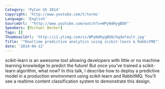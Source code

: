 ```yaml
---
Category: 'PyCon US 2014'
Copyright: 'http://www.youtube.com/t/terms'
Language: 'English'
SourceUrl: '"http://www.youtube.com/watch?v=WPyNdHygBD0"'
Speakers: [Michael Becker]
Tags: []
ThumbnailUrl: 'http://i1.ytimg.com/vi/WPyNdHygBD0/hqdefault.jpg'
Title: '"Realtime predictive analytics using scikit-learn & RabbitMQ"'
date: '2014-04-12'
---
```

scikit-learn is an awesome tool allowing developers with little or no machine learning knowledge to predict the future! But once you've trained a scikit-learn algorithm, what now? In this talk, I describe how to deploy a predictive model in a production environment using scikit-learn and RabbitMQ. You'll see a realtime content classification system to demonstrate this design.